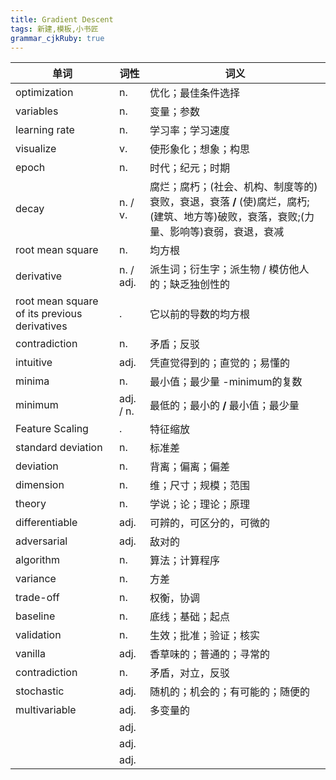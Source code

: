 ```yaml
---
title: Gradient Descent
tags: 新建,模板,小书匠
grammar_cjkRuby: true
---
```


| 单词 | 词性 | 词义  |
| ---------- | --- | --- |
| optimization | n.  | 优化；最佳条件选择 |
| variables | n.  | 变量；参数 |
| learning rate | n.  | 学习率；学习速度 |
| visualize | v.  | 使形象化；想象；构思 |
| epoch | n.  | 时代；纪元；时期 |
| decay | n. / v.  | 腐烂；腐朽；(社会、机构、制度等的)衰败，衰退，衰落 **/** (使)腐烂，腐朽;(建筑、地方等)破败，衰落，衰败;(力量、影响等)衰弱，衰退，衰减  |
| root mean square | n.  | 均方根 |
| derivative | n. / adj.  | 派生词；衍生字；派生物 / 模仿他人的；缺乏独创性的 |
| root mean square of its previous derivatives | .  | 它以前的导数的均方根 |
| contradiction | n.  | 矛盾；反驳 |
| intuitive | adj.  | 凭直觉得到的；直觉的；易懂的 |
| minima | n.  | 最小值；最少量 -minimum的复数 |
| minimum | adj. / n.  | 最低的；最小的 **/** 最小值；最少量 |
| Feature Scaling | .  | 特征缩放 |
| standard deviation | n.  | 标准差 |
| deviation | n.  | 背离；偏离；偏差 |
| dimension | n.  | 维；尺寸；规模；范围 |
| theory | n.  | 学说；论；理论；原理 |
| differentiable | adj.  | 可辨的，可区分的，可微的 |
| adversarial | adj.  | 敌对的 |
| algorithm | n.  | 算法；计算程序 |
| variance | n.  | 方差 |
| trade-off | n.  | 权衡，协调 |
| baseline | n.  | 底线；基础；起点 |
| validation | n.  | 生效；批准；验证；核实 |
| vanilla | adj.  | 香草味的；普通的；寻常的 |
| contradiction | n.  | 矛盾，对立，反驳 |
| stochastic | adj.  | 随机的；机会的；有可能的；随便的 |
| multivariable | adj.  | 多变量的 |
|  | adj.  |  |
|  | adj.  |  |
|  | adj.  |  |
